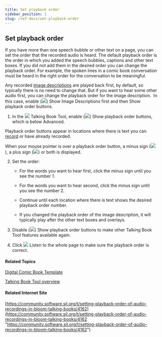 ```yaml
---
title: Set playback order
sidebar_position: 1
slug: /ref-docs/set-playback-order
---
```


## Set playback order

If you have more than one speech bubble or other text on a page, you can set the order that the recorded audio is heard. The default playback order is the order in which you added the speech bubbles, captions and other text boxes. If you did not add them in the desired order you can change the playback order. For example, the spoken lines in a comic book conversation must be heard in the right order for the conversation to be meaningful.

Any recorded [image descriptions](../Image_Description_Tool/Image_Description_Tool_overview.md) are played back first, by default, so typically there is no need to change that. But if you want to hear some other audio first, you can change the playback order for the image description.  In this case, enable (![](/ref-docs-assets/images/Tasks/Edit_tasks/Record_Audio/OrangeSliderControl.png)) Show Image Descriptions first and then Show playback order buttons.

1.  In the ![](/ref-docs-assets/images/Tasks/Edit_tasks/Record_Audio/TalkingBookToolIcon.png) Talking Book Tool, enable (![](/ref-docs-assets/images/Tasks/Edit_tasks/Record_Audio/OrangeSliderControl.png)) Show playback order buttons, which is below Advanced.
    

Playback order buttons appear in locations where there is text you can [record](Using_the_Talking_Book_Tool.md) or have already recorded.

When your mouse pointer is over a playback order button, a minus sign (![](/ref-docs-assets/images/Tasks/Edit_tasks/Record_Audio/ReduceOrder.png)), a plus sign (![](/ref-docs-assets/images/Tasks/Edit_tasks/Record_Audio/IncreaseOrder.png)) or both is displayed.

2.  Set the order:
    
    -   For the words you want to hear first, click the minus sign until you see the number 1.
        
    -   For the words you want to hear second, click the minus sign until you see the number 2.
        
    -   Continue until each location where there is text shows the desired playback order number.
        
    -   If you changed the playback order of the image description, it will typically play after the other text boxes and overlays.
        

3.  Disable (![](/ref-docs-assets/images/Tasks/Edit_tasks/Record_Audio/DisabledSliderControl.png)) Show playback order buttons to make other Talking Book Tool features available again.
    
4.  Click ![](/ref-docs-assets/images/Tasks/Edit_tasks/Record_Audio/ListenToWholePage.png) Listen to the whole page to make sure the playback order is correct.
    

#### Related Topics

[Digital Comic Book Template](../../../Concepts/Digital_Comic_Book_Template.md)

[Talking Book Tool overview](Talking_Book_Tool_overview.md)

#### Related Internet Site

[https://community.software.sil.org/t/setting-playback-order-of-audio-recordings-in-bloom-talking-books/4162](https://community.software.sil.org/t/setting-playback-order-of-audio-recordings-in-bloom-talking-books/4162 "https://community.software.sil.org/t/setting-playback-order-of-audio-recordings-in-bloom-talking-books/4162")